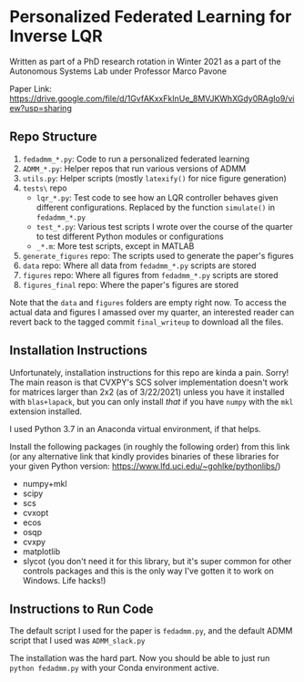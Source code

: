 # Personalized Federated Learning for Inverse LQR
Written as part of a PhD research rotation in Winter 2021 as a 
part of the Autonomous Systems Lab under Professor Marco Pavone

Paper Link: https://drive.google.com/file/d/1GvfAKxxFkInUe_8MVJKWhXGdy0RAgIo9/view?usp=sharing

## Repo Structure
1. `fedadmm_*.py`: Code to run a personalized federated learning
2. `ADMM_*.py`: Helper repos that run various versions of ADMM
3. `utils.py`: Helper scripts (mostly `latexify()` for nice figure generation)
4. `tests\` repo
   * `lqr_*.py`: Test code to see how an LQR controller behaves given different configurations. Replaced by the function `simulate()` in `fedadmm_*.py`
   * `test_*.py`: Various test scripts I wrote over the course of the quarter to test different Python modules or configurations
   * `_*.m`: More test scripts, except in MATLAB
5. `generate_figures` repo: The scripts used to generate the paper's figures
6. `data` repo: Where all data from `fedadmm_*.py` scripts are stored
7. `figures` repo: Where all figures from `fedadmm_*.py` scripts are stored
8. `figures_final` repo: Where the paper's figures are stored

Note that the `data` and `figures` folders are empty right now. To access the actual data and figures I amassed over my quarter,
an interested reader can revert back to the tagged commit `final_writeup` to download all the files.

## Installation Instructions
Unfortunately, installation instructions for this repo are kinda a pain. Sorry! The main reason is that CVXPY's SCS 
solver implementation doesn't work for matrices larger than 2x2 (as of 3/22/2021) unless you have it installed with `blas+lapack`,
but you can only install _that_ if you have `numpy` with the `mkl` extension installed.

I used Python 3.7 in an Anaconda virtual environment, if that helps.

Install the following packages (in roughly the following order) from this link (or any alternative link that
kindly provides binaries of these libraries for your given Python version: https://www.lfd.uci.edu/~gohlke/pythonlibs/)
* numpy+mkl
* scipy
* scs
* cvxopt
* ecos
* osqp
* cvxpy
* matplotlib
* slycot (you don't need it for this library, but it's super common for other controls packages and this is the only way I've gotten it to work on Windows. Life hacks!)

## Instructions to Run Code
The default script I used for the paper is `fedadmm.py`, and the default ADMM script that I used was `ADMM_slack.py`

The installation was the hard part. Now you should be able to just run `python fedadmm.py` with your Conda environment active.